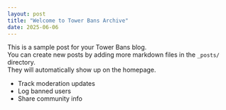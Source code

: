 ```yaml
---
layout: post
title: "Welcome to Tower Bans Archive"
date: 2025-06-06
---
```


This is a sample post for your Tower Bans blog.  
You can create new posts by adding more markdown files in the `_posts/` directory.  
They will automatically show up on the homepage.

- Track moderation updates  
- Log banned users  
- Share community info
